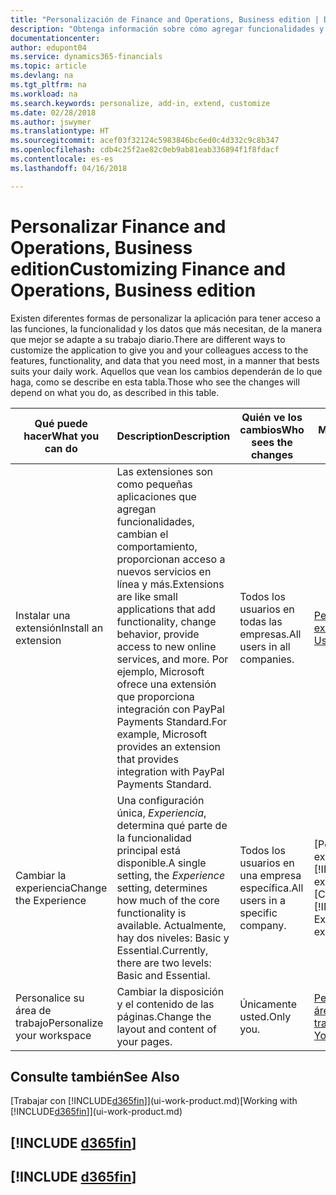 ```yaml
---
title: "Personalización de Finance and Operations, Business edition | Documentos de Microsoft"
description: "Obtenga información sobre cómo agregar funcionalidades y personalizar Finance and Operations, Business edition."
documentationcenter: 
author: edupont04
ms.service: dynamics365-financials
ms.topic: article
ms.devlang: na
ms.tgt_pltfrm: na
ms.workload: na
ms.search.keywords: personalize, add-in, extend, customize
ms.date: 02/28/2018
ms.author: jswymer
ms.translationtype: HT
ms.sourcegitcommit: acef03f32124c5983846bc6ed0c4d332c9c8b347
ms.openlocfilehash: cdb4c25f2ae82c0eb9ab81eab336894f1f8fdacf
ms.contentlocale: es-es
ms.lasthandoff: 04/16/2018

---
```

# <a name="customizing-finance-and-operations-business-edition"></a><span data-ttu-id="52f06-103">Personalizar Finance and Operations, Business edition</span><span class="sxs-lookup"><span data-stu-id="52f06-103">Customizing Finance and Operations, Business edition</span></span>
<!--NAV # Customizing Dynamics NAV -->
<span data-ttu-id="52f06-104">Existen diferentes formas de personalizar la aplicación para tener acceso a las funciones, la funcionalidad y los datos que más necesitan, de la manera que mejor se adapte a su trabajo diario.</span><span class="sxs-lookup"><span data-stu-id="52f06-104">There are different ways to customize the application to give you and your colleagues access to the features, functionality, and data that you need most, in a manner that bests suits your daily work.</span></span> <span data-ttu-id="52f06-105">Aquellos que vean los cambios dependerán de lo que haga, como se describe en esta tabla.</span><span class="sxs-lookup"><span data-stu-id="52f06-105">Those who see the changes will depend on what you do, as described in this table.</span></span>


|      <span data-ttu-id="52f06-106">Qué puede hacer</span><span class="sxs-lookup"><span data-stu-id="52f06-106">What you can do</span></span>       |                                                                                                              <span data-ttu-id="52f06-107">Description</span><span class="sxs-lookup"><span data-stu-id="52f06-107">Description</span></span>                                                                                                               |       <span data-ttu-id="52f06-108">Quién ve los cambios</span><span class="sxs-lookup"><span data-stu-id="52f06-108">Who sees the changes</span></span>       |                                       <span data-ttu-id="52f06-109">Más información</span><span class="sxs-lookup"><span data-stu-id="52f06-109">More information</span></span>                                       |
|----------------------------|----------------------------------------------------------------------------------------------------------------------------------------------------------------------------------------------------------------------------------------|----------------------------------|----------------------------------------------------------------------------------------------|
|    <span data-ttu-id="52f06-110">Instalar una extensión</span><span class="sxs-lookup"><span data-stu-id="52f06-110">Install an extension</span></span>    | <span data-ttu-id="52f06-111">Las extensiones son como pequeñas aplicaciones que agregan funcionalidades, cambian el comportamiento, proporcionan acceso a nuevos servicios en línea y más.</span><span class="sxs-lookup"><span data-stu-id="52f06-111">Extensions are like small applications that add functionality, change behavior, provide access to new online services, and more.</span></span> <span data-ttu-id="52f06-112">Por ejemplo, Microsoft ofrece una extensión que proporciona integración con PayPal Payments Standard.</span><span class="sxs-lookup"><span data-stu-id="52f06-112">For example, Microsoft provides an extension that provides integration with PayPal Payments Standard.</span></span> |   <span data-ttu-id="52f06-113">Todos los usuarios en todas las empresas.</span><span class="sxs-lookup"><span data-stu-id="52f06-113">All users in all companies.</span></span>    |                       [<span data-ttu-id="52f06-114">Personalizar con extensiones</span><span class="sxs-lookup"><span data-stu-id="52f06-114">Customizing Using Extensions</span></span>](ui-extensions.md)                       |
|   <span data-ttu-id="52f06-115">Cambiar la experiencia</span><span class="sxs-lookup"><span data-stu-id="52f06-115">Change the Experience</span></span>    |                                     <span data-ttu-id="52f06-116">Una configuración única, *Experiencia*, determina qué parte de la funcionalidad principal está disponible.</span><span class="sxs-lookup"><span data-stu-id="52f06-116">A single setting, the *Experience* setting, determines how much of the core functionality is available.</span></span> <span data-ttu-id="52f06-117">Actualmente, hay dos niveles: Basic y Essential.</span><span class="sxs-lookup"><span data-stu-id="52f06-117">Currently, there are two levels: Basic and Essential.</span></span>                                      | <span data-ttu-id="52f06-118">Todos los usuarios en una empresa específica.</span><span class="sxs-lookup"><span data-stu-id="52f06-118">All users in a specific company.</span></span> | <span data-ttu-id="52f06-119">[Personalizar la experiencia de [!INCLUDE[d365fin](includes/d365fin_md.md)]](ui-experiences.md)</span><span class="sxs-lookup"><span data-stu-id="52f06-119">[Customizing Your [!INCLUDE[d365fin](includes/d365fin_md.md)] Experience](ui-experiences.md)</span></span> |
| <span data-ttu-id="52f06-120">Personalice su área de trabajo</span><span class="sxs-lookup"><span data-stu-id="52f06-120">Personalize your workspace</span></span> |                                                                                              <span data-ttu-id="52f06-121">Cambiar la disposición y el contenido de las páginas.</span><span class="sxs-lookup"><span data-stu-id="52f06-121">Change the layout and content of your pages.</span></span>                                                                                              |            <span data-ttu-id="52f06-122">Únicamente usted.</span><span class="sxs-lookup"><span data-stu-id="52f06-122">Only you.</span></span>             |                  [<span data-ttu-id="52f06-123">Personalización de su área de trabajo</span><span class="sxs-lookup"><span data-stu-id="52f06-123">Personalizing Your Workspace</span></span>](ui-personalization-user.md)                  |

## <a name="see-also"></a><span data-ttu-id="52f06-124">Consulte también</span><span class="sxs-lookup"><span data-stu-id="52f06-124">See Also</span></span>
<span data-ttu-id="52f06-125">[Trabajar con [!INCLUDE[d365fin](includes/d365fin_md.md)]](ui-work-product.md)</span><span class="sxs-lookup"><span data-stu-id="52f06-125">[Working with [!INCLUDE[d365fin](includes/d365fin_md.md)]](ui-work-product.md)</span></span>  

## [!INCLUDE [d365fin](includes/free_trial_md.md)]  
## [!INCLUDE [d365fin](includes/training_link_md.md)]

